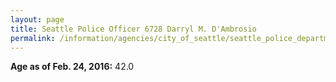 ```yaml
---
layout: page
title: Seattle Police Officer 6728 Darryl M. D'Ambrosio
permalink: /information/agencies/city_of_seattle/seattle_police_department/copbook/6728/
---
```


**Age as of Feb. 24, 2016:** 42.0
